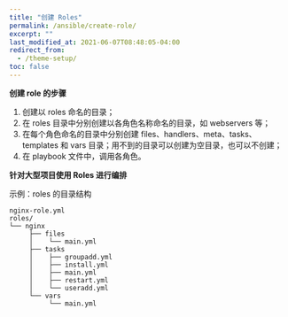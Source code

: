 ```yaml
---
title: "创建 Roles"
permalink: /ansible/create-role/
excerpt: ""
last_modified_at: 2021-06-07T08:48:05-04:00
redirect_from:
  - /theme-setup/
toc: false
---
```


**创建 role 的步骤**

1. 创建以 roles 命名的目录；
2. 在 roles 目录中分别创建以各角色名称命名的目录，如 webservers 等；
3. 在每个角色命名的目录中分别创建 files、handlers、meta、tasks、templates 和 vars 目录；用不到的目录可以创建为空目录，也可以不创建；
4. 在 playbook 文件中，调用各角色。

**针对大型项目使用 Roles 进行编排**

示例：roles 的目录结构

```shell
nginx-role.yml 
roles/
└── nginx 
     ├── files
     │    └── main.yml 
     ├── tasks
     │    ├── groupadd.yml 
     │    ├── install.yml 
     │    ├── main.yml 
     │    ├── restart.yml 
     │    └── useradd.yml 
     └── vars 
          └── main.yml 
```

